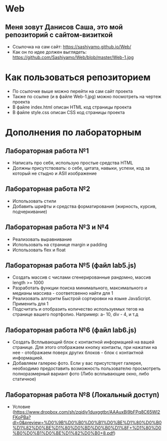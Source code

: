 # Web
## Меня зовут Данисов Саша, это мой репозиторий с сайтом-визиткой
+ Ссылочка на сам сайт: https://sashiyamo.github.io/Web/
+ Как он по идее должен выглядеть: https://github.com/Sashiyamo/Web/blob/master/Web-1.jpg

# Как пользоваться репозиторием 
+ По ссылочке выше можно перейти на сам сайт проекта
+ Также по ссылке (и в файле Web-1.jpg) можно посмотреть на чертеж проекта
+ В файле index.html описан HTML код страницы проекта
+ В файле style.css описан CSS код страницы проекта

# Дополнения по лабораторным
## Лабораторная работа №1
+ Написать про себя, использую простые средства HTML
+ Должны присутствовать: о себе, цитата, навыки, успехи, код за который не стыдно и ASII изображение

## Лабораторная работа №2
+ Использовать стили
+ Добавить шрифты и средства форматирования (жирность, курсив, подчеркивание)

## Лабораторная работа №3 и №4
+ Реализовать выравнивание
+ Использовать на странице margin и padding
+ Использовать flex и float 

## Лабораторная работа №5 (файл lab5.js)
+ Создать массив с числами сгенерированные рандомно, массив length >= 1000
+ Разработать функции поиска минимального, максимального и медианы массива - соответсвенно найти для 1
+ Реализовать алгоритм Быстрой сортировки на языке JavaScript. Применить для 1
+ Подсчитать и отобразить количество используемых тегов на странице вашего портфолио. Например: а- 10, div - 4, и т.д

## Лабораторная работа №6 (файл lab6.js)
+ Создать Всплывающий блок с контактной информацией на вашей странице. Для этого отображаем кнопку контакты, при нажатии на нее - отображаем поверх других блоков - блок с контактной информацией.
+ Добавляем галерею фото. Если у вас присутствует галерея, необходимо предоставить возможность пользователю просмотреть полноразмерный вариант фото (Либо всплывающие окно, либо статичное)

## Лабораторная работа №8 (Локальный доступ)
+ Условие (https://www.dropbox.com/sh/zqjdjy1duxggtbr/AAAuxBj9bFPq8C65Wl2FKoPBa?dl=0&preview=%D0%9B%D0%B0%D0%B1%D0%BE%D1%80%D0%B0%D1%82%D0%BE%D1%80%D0%BD%D0%B0%D1%8F+%D1%80%D0%B0%D0%B1%D0%BE%D1%82%D0%B0+8.pdf)
